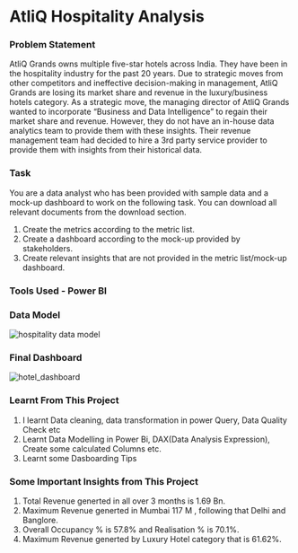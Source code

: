 # AtliQ Hospitality Analysis

### Problem Statement

AtliQ Grands owns multiple five-star hotels across India. They have been in the hospitality industry for the past 20 years. Due to strategic moves from other competitors and ineffective decision-making in management, AtliQ Grands are losing its market share and revenue in the luxury/business hotels category. As a strategic move, the managing director of AtliQ Grands wanted to incorporate “Business and Data Intelligence” to regain their market share and revenue. However, they do not have an in-house data analytics team to provide them with these insights.
Their revenue management team had decided to hire a 3rd party service provider to provide them with insights from their historical data.

### Task

You are a data analyst who has been provided with sample data and a mock-up dashboard to work on the following task. You can download all relevant documents from the download section.
1. Create the metrics according to the metric list.
2. Create a dashboard according to the mock-up provided by stakeholders.
3. Create relevant insights that are not provided in the metric list/mock-up dashboard.

### Tools Used - Power BI

### Data Model

![hospitality data model](https://github.com/user-attachments/assets/3f48dfc4-4980-4dd6-8fe4-e304ad40af65)

### Final Dashboard

![hotel_dashboard](https://github.com/user-attachments/assets/090b895f-f9c7-4e6c-9ee6-11424d9deee1)

### Learnt From This Project

1. I learnt Data cleaning, data transformation in power Query, Data Quality Check etc
2. Learnt Data Modelling in Power Bi, DAX(Data Analysis Expression), Create some calculated Columns etc.
3. Learnt some Dasboarding Tips

### Some Important Insights from This Project

1. Total Revenue generted in all over 3 months is 1.69 Bn.
2. Maximum Revenue generted in Mumbai 117 M , following that Delhi and Banglore.
3. Overall Occupancy % is 57.8% and Realisation % is 70.1%.
4. Maximum Revenue generted by Luxury Hotel category that is 61.62%.

